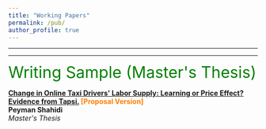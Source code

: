 ```yaml
---
title: "Working Papers"
permalink: /pub/
author_profile: true
---
```


---
---

<font size="6" color="green">Writing Sample (Master's Thesis)</font>
<br/> 

<b>[Change in Online Taxi Drivers' Labor Supply: Learning or Price Effect? Evidence from Tapsi.](https://christopherlu.github.io/publications/millimap) <font color="#FF7F00">[Proposal Version]</font> </b><br>
<b>Peyman Shahidi</b><br>
<i> Master's Thesis </i>
